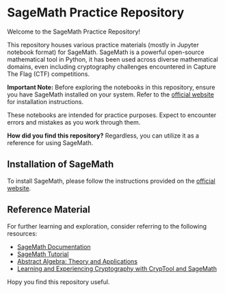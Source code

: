 # SageMath Practice Repository

Welcome to the SageMath Practice Repository!

This repository houses various practice materials (mostly in Jupyter notebook format) for SageMath. SageMath is a powerful open-source mathematical tool in Python, it has been used across diverse mathematical domains, even including cryptography challenges encountered in Capture The Flag (CTF) competitions.

**Important Note:** Before exploring the notebooks in this repository, ensure you have SageMath installed on your system. Refer to the [official website](https://doc.sagemath.org/html/en/installation/index.html) for installation instructions.

These notebooks are intended for practice purposes. Expect to encounter errors and mistakes as you work through them.

**How did you find this repository?** Regardless, you can utilize it as a reference for using SageMath.

## Installation of SageMath

To install SageMath, please follow the instructions provided on the [official website](https://doc.sagemath.org/html/en/installation/index.html).

## Reference Material

For further learning and exploration, consider referring to the following resources:

- [SageMath Documentation](http://doc.sagemath.org/html/en/index.html)
- [SageMath Tutorial](http://doc.sagemath.org/html/en/tutorial/index.html)
- [Abstract Algebra: Theory and Applications](http://abstract.ups.edu/sage-aata.html)
- [Learning and Experiencing Cryptography with CrypTool and SageMath](https://www.cryptool.org/en/documentation/ctbook/)

Hopy you find this repository useful.